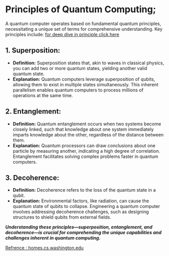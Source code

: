 # Principles of Quantum Computing;

A quantum computer operates based on fundamental quantum principles, necessitating a unique set of terms for comprehensive understanding. Key principles include:
[for deep dive in principle click here ](https://homes.cs.washington.edu/~oskin/quantum-notes.pdf)

## 1. Superposition:
   - **Definition:** Superposition states that, akin to waves in classical physics, you can add two or more quantum states, yielding another valid quantum state.
   - **Explanation:** Quantum computers leverage superposition of qubits, allowing them to exist in multiple states simultaneously. This inherent parallelism enables quantum computers to process millions of operations at the same time.


## 2. Entanglement:
   - **Definition:** Quantum entanglement occurs when two systems become closely linked, such that knowledge about one system immediately imparts knowledge about the other, regardless of the distance between them.
   - **Explanation:** Quantum processors can draw conclusions about one particle by measuring another, indicating a high degree of correlation. Entanglement facilitates solving complex problems faster in quantum computers.


## 3. Decoherence:
   - **Definition:** Decoherence refers to the loss of the quantum state in a qubit.
   - **Explanation:** Environmental factors, like radiation, can cause the quantum state of qubits to collapse. Engineering a quantum computer involves addressing decoherence challenges, such as designing structures to shield qubits from external fields.

***Understanding these principles—superposition, entanglement, and decoherence—is crucial for comprehending the unique capabilities and challenges inherent in quantum computing.***


[Refrence : homes.cs.washington.edu](https://homes.cs.washington.edu/~oskin/quantum-notes.pdf)
